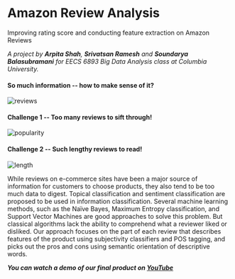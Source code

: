 # Amazon Review Analysis
Improving rating score and conducting feature extraction on Amazon Reviews

*A project by **Arpita Shah**, **Srivatsan Ramesh** and **Soundarya Balasubramani** for EECS 6893 Big Data Analysis class at Columbia University.*

#### So much information -- how to make sense of it?

![reviews](https://imgur.com/VgoouTf.png)

#### Challenge 1 -- Too many reviews to sift through!
![popularity](https://imgur.com/4A8xXye.png)

#### Challenge 2 -- Such lengthy reviews to read!
![length](https://imgur.com/2O9sYH5.png)

While reviews on e-commerce sites have been a major source of information for customers to choose products, they also tend to be too much data to digest. Topical classification and sentiment classification are proposed to be used in information classification. Several machine learning methods, such as the Naïve Bayes, Maximum Entropy classification, and Support Vector Machines are good approaches to solve this problem. But classical algorithms lack the ability to comprehend what a reviewer liked or disliked. Our approach focuses on the part of each review that describes features of the product using subjectivity classifiers and POS tagging, and picks out the pros and cons using semantic orientation of descriptive words.

***You can watch a demo of our final product on [YouTube](https://www.youtube.com/watch?time_continue=2&v=XNahnftKNhI)***
